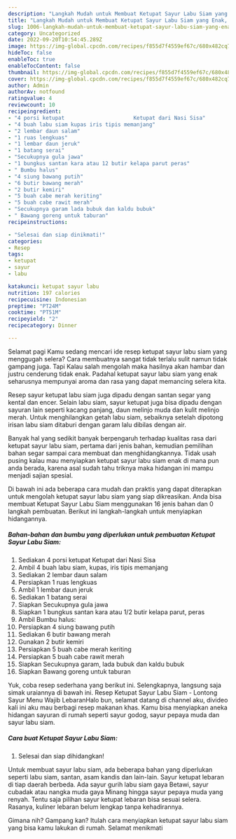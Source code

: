 ```yaml
---
description: "Langkah Mudah untuk Membuat Ketupat Sayur Labu Siam yang Enak, Buat Buka Puasa}"
title: "Langkah Mudah untuk Membuat Ketupat Sayur Labu Siam yang Enak, Buat Buka Puasa}"
slug: 1006-langkah-mudah-untuk-membuat-ketupat-sayur-labu-siam-yang-enak-buat-buka-puasa
category: Uncategorized
date: 2022-09-20T10:54:45.289Z
image: https://img-global.cpcdn.com/recipes/f855d7f4559ef67c/680x482cq70/ketupat-sayur-labu-siam-foto-resep-utama.jpg
hideToc: false
enableToc: true
enableTocContent: false
thumbnail: https://img-global.cpcdn.com/recipes/f855d7f4559ef67c/680x482cq70/ketupat-sayur-labu-siam-foto-resep-utama.jpg
cover: https://img-global.cpcdn.com/recipes/f855d7f4559ef67c/680x482cq70/ketupat-sayur-labu-siam-foto-resep-utama.jpg
author: Admin
authorAv: notfound
ratingvalue: 4
reviewcount: 10
recipeingredient:
- "4 porsi ketupat                      Ketupat dari Nasi Sisa"
- "4 buah labu siam kupas iris tipis memanjang"
- "2 lembar daun salam"
- "1 ruas lengkuas"
- "1 lembar daun jeruk"
- "1 batang serai"
- "Secukupnya gula jawa"
- "1 bungkus santan kara atau 12 butir kelapa parut peras"
- " Bumbu halus"
- "4 siung bawang putih"
- "6 butir bawang merah"
- "2 butir kemiri"
- "5 buah cabe merah keriting"
- "5 buah cabe rawit merah"
- "Secukupnya garam lada bubuk dan kaldu bubuk"
- " Bawang goreng untuk taburan"
recipeinstructions:

- "Selesai dan siap dinikmati!"
categories:
- Resep
tags:
- ketupat
- sayur
- labu

katakunci: ketupat sayur labu 
nutrition: 197 calories
recipecuisine: Indonesian
preptime: "PT24M"
cooktime: "PT51M"
recipeyield: "2"
recipecategory: Dinner

---
```



Selamat pagi Kamu sedang mencari ide resep ketupat sayur labu siam yang menggugah selera? Cara membuatnya sangat tidak terlalu sulit namun tidak gampang juga. Tapi Kalau salah mengolah maka hasilnya akan hambar dan justru cenderung tidak enak. Padahal ketupat sayur labu siam yang enak seharusnya mempunyai aroma dan rasa yang dapat memancing selera kita.


Resep sayur ketupat labu siam juga dipadu dengan santan segar yang kental dan encer. Selain labu siam, sayur ketupat juga bisa dipadu dengan sayuran lain seperti kacang panjang, daun melinjo muda dan kulit melinjo merah. Untuk menghilangkan getah labu siam, sebaiknya setelah dipotong irisan labu siam ditaburi dengan garam lalu dibilas dengan air.

Banyak hal yang sedikit banyak berpengaruh terhadap kualitas rasa dari ketupat sayur labu siam, pertama dari jenis bahan, kemudian pemilihan bahan segar sampai cara membuat dan menghidangkannya. Tidak usah pusing kalau mau menyiapkan ketupat sayur labu siam enak di mana pun anda berada, karena asal sudah tahu triknya maka hidangan ini mampu menjadi sajian spesial.


Di bawah ini ada beberapa cara mudah dan praktis yang dapat diterapkan untuk mengolah ketupat sayur labu siam yang siap dikreasikan. Anda bisa membuat Ketupat Sayur Labu Siam menggunakan 16 jenis bahan dan 0 langkah pembuatan. Berikut ini langkah-langkah untuk menyiapkan hidangannya.

<!--inarticleads1-->

##### Bahan-bahan dan bumbu yang diperlukan untuk pembuatan Ketupat Sayur Labu Siam:

1. Sediakan 4 porsi ketupat                      Ketupat dari Nasi Sisa
1. Ambil 4 buah labu siam, kupas, iris tipis memanjang
1. Sediakan 2 lembar daun salam
1. Persiapkan 1 ruas lengkuas
1. Ambil 1 lembar daun jeruk
1. Sediakan 1 batang serai
1. Siapkan Secukupnya gula jawa
1. Siapkan 1 bungkus santan kara atau 1/2 butir kelapa parut, peras
1. Ambil  Bumbu halus:
1. Persiapkan 4 siung bawang putih
1. Sediakan 6 butir bawang merah
1. Gunakan 2 butir kemiri
1. Persiapkan 5 buah cabe merah keriting
1. Persiapkan 5 buah cabe rawit merah
1. Siapkan Secukupnya garam, lada bubuk dan kaldu bubuk
1. Siapkan  Bawang goreng untuk taburan


Yuk, coba resep sederhana yang berikut ini. Selengkapnya, langsung saja simak uraiannya di bawah ini. Resep Ketupat Sayur Labu Siam - Lontong Sayur Menu Wajib LebaranHalo bun, selamat datang di channel aku, divideo kali ini aku mau berbagi resep makanan khas. Kamu bisa menyiapkan aneka hidangan sayuran di rumah seperti sayur godog, sayur pepaya muda dan sayur labu siam. 

<!--inarticleads2-->

##### Cara buat Ketupat Sayur Labu Siam:


1. Selesai dan siap dihidangkan!

Untuk membuat sayur labu siam, ada beberapa bahan yang diperlukan seperti labu siam, santan, asam kandis dan lain-lain. Sayur ketupat lebaran di tiap daerah berbeda. Ada sayur gurih labu siam gaya Betawi, sayur cubadak atau nangka muda gaya Minang hingga sayur pepaya muda yang renyah. Tentu saja pilihan sayur ketupat lebaran bisa sesuai selera. Rasanya, kuliner lebaran belum lengkap tanpa kehadirannya. 

Gimana nih? Gampang kan? Itulah cara menyiapkan ketupat sayur labu siam yang bisa kamu lakukan di rumah. Selamat menikmati
